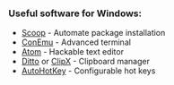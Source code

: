### Useful software for Windows:
- [Scoop](http://scoop.sh/) - Automate package installation
- [ConEmu](https://conemu.github.io/) - Advanced terminal
- [Atom](https://atom.io/) - Hackable text editor
- [Ditto](https://sourceforge.net/projects/ditto-cp) or [ClipX](http://bluemars.org/clipx/) - Clipboard manager
- [AutoHotKey](https://autohotkey.com/) - Configurable hot keys
